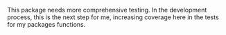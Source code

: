 This package needs more comprehensive testing. In the development process, this is the next step for me, increasing coverage here in the tests for my packages functions.
